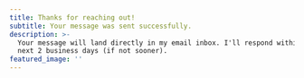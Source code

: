 ```yaml
---
title: Thanks for reaching out!
subtitle: Your message was sent successfully.
description: >-
  Your message will land directly in my email inbox. I'll respond within the
  next 2 business days (if not sooner).
featured_image: ''
---
```

